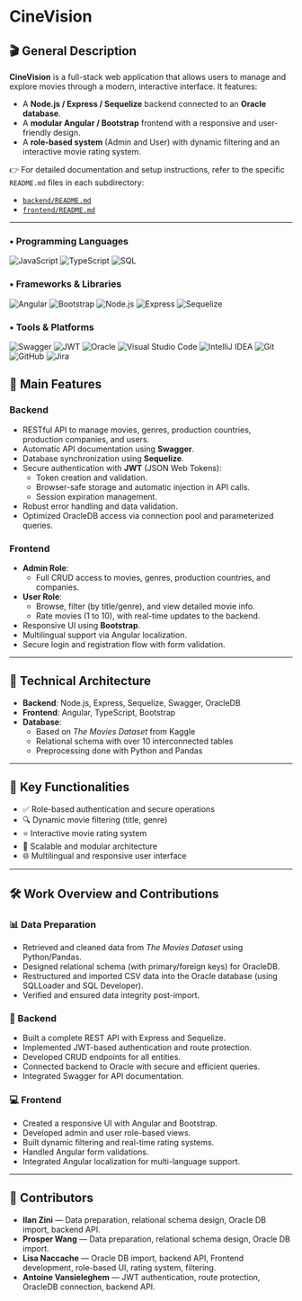 # CineVision

## 🎬 General Description

**CineVision** is a full-stack web application that allows users to manage and explore movies through a modern, interactive interface. It features:

- A **Node.js / Express / Sequelize** backend connected to an **Oracle database**.
- A **modular Angular / Bootstrap** frontend with a responsive and user-friendly design.
- A **role-based system** (Admin and User) with dynamic filtering and an interactive movie rating system.

👉 For detailed documentation and setup instructions, refer to the specific `README.md` files in each subdirectory:

- [`backend/README.md`](./backend/README.md)
- [`frontend/README.md`](./frontend/README.md)

---

### • Programming Languages
![JavaScript](https://img.shields.io/badge/JavaScript-F7DF1E?logo=javascript&logoColor=black)
![TypeScript](https://img.shields.io/badge/TypeScript-3178C6?logo=typescript&logoColor=white)
![SQL](https://img.shields.io/badge/SQL-4479A1?logo=postgresql&logoColor=white)

### • Frameworks & Libraries
![Angular](https://img.shields.io/badge/Angular-DD0031?logo=angular&logoColor=white)
![Bootstrap](https://img.shields.io/badge/Bootstrap-7952B3?logo=bootstrap&logoColor=white)
![Node.js](https://img.shields.io/badge/Node.js-339933?logo=node.js&logoColor=white)
![Express](https://img.shields.io/badge/Express-000000?logo=express&logoColor=white)
![Sequelize](https://img.shields.io/badge/Sequelize-52B0E7?logo=sequelize&logoColor=white)

### • Tools & Platforms
![Swagger](https://img.shields.io/badge/Swagger-85EA2D?logo=swagger&logoColor=white)
![JWT](https://img.shields.io/badge/JWT-000000?logo=jsonwebtokens&logoColor=white)
![Oracle](https://img.shields.io/badge/Oracle-FF0000?logo=oracle&logoColor=white)
![Visual Studio Code](https://img.shields.io/badge/VS%20Code-007ACC?logo=visualstudiocode&logoColor=white)
![IntelliJ IDEA](https://img.shields.io/badge/IntelliJ_IDEA-000000?logo=intellijidea&logoColor=white)
![Git](https://img.shields.io/badge/Git-F05032?logo=git&logoColor=white)
![GitHub](https://img.shields.io/badge/GitHub-181717?logo=github&logoColor=white)
![Jira](https://img.shields.io/badge/Jira-0052CC?logo=jira&logoColor=white)


## 🌟 Main Features

### Backend

- RESTful API to manage movies, genres, production countries, production companies, and users.
- Automatic API documentation using **Swagger**.
- Database synchronization using **Sequelize**.
- Secure authentication with **JWT** (JSON Web Tokens):
  - Token creation and validation.
  - Browser-safe storage and automatic injection in API calls.
  - Session expiration management.
- Robust error handling and data validation.
- Optimized OracleDB access via connection pool and parameterized queries.

### Frontend

- **Admin Role**:
  - Full CRUD access to movies, genres, production countries, and companies.
- **User Role**:
  - Browse, filter (by title/genre), and view detailed movie info.
  - Rate movies (1 to 10), with real-time updates to the backend.
- Responsive UI using **Bootstrap**.
- Multilingual support via Angular localization.
- Secure login and registration flow with form validation.

---

## 🧱 Technical Architecture

- **Backend**: Node.js, Express, Sequelize, Swagger, OracleDB
- **Frontend**: Angular, TypeScript, Bootstrap
- **Database**:
  - Based on *The Movies Dataset* from Kaggle
  - Relational schema with over 10 interconnected tables
  - Preprocessing done with Python and Pandas

---

## 🔑 Key Functionalities

- ✅ Role-based authentication and secure operations
- 🔍 Dynamic movie filtering (title, genre)
- ⭐ Interactive movie rating system
- 🧩 Scalable and modular architecture
- 🌐 Multilingual and responsive user interface

---

## 🛠️ Work Overview and Contributions

### 📊 Data Preparation

- Retrieved and cleaned data from *The Movies Dataset* using Python/Pandas.
- Designed relational schema (with primary/foreign keys) for OracleDB.
- Restructured and imported CSV data into the Oracle database (using SQLLoader and SQL Developer).
- Verified and ensured data integrity post-import.

### 🔧 Backend

- Built a complete REST API with Express and Sequelize.
- Implemented JWT-based authentication and route protection.
- Developed CRUD endpoints for all entities.
- Connected backend to Oracle with secure and efficient queries.
- Integrated Swagger for API documentation.

### 💻 Frontend

- Created a responsive UI with Angular and Bootstrap.
- Developed admin and user role-based views.
- Built dynamic filtering and real-time rating systems.
- Handled Angular form validations.
- Integrated Angular localization for multi-language support.

---

## 👥 Contributors

- **Ilan Zini** — Data preparation, relational schema design, Oracle DB import, backend API.
- **Prosper Wang** — Data preparation, relational schema design, Oracle DB import.
- **Lisa Naccache** — Oracle DB import, backend API, Frontend development, role-based UI, rating system, filtering.
- **Antoine Vansieleghem** — JWT authentication, route protection, OracleDB connection, backend API.
